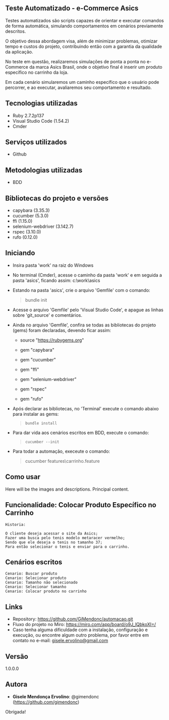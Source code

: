 ## Teste Automatizado - e-Commerce Asics
 
Testes automatizados são scripts capazes de orientar e executar comandos de forma automática, simulando comportamentos em cenários previamente descritos.

O objetivo dessa abordagem visa, além de minimizar problemas, otimizar tempo e custos do projeto, contribuindo então com a garantia da qualidade da aplicação.

No teste em questão, realizaremos simulações de ponta a ponta no e-Commerce da marca Asics Brasil, onde o objetivo final é inserir um produto específico no carrinho da loja.

Em cada cenário simularemos um caminho específico que o usuário pode percorrer, e ao executar, avaliaremos seu comportamento e resultado.

    
## Tecnologias utilizadas
 
 * Ruby 2.7.2p137
 * Visual Studio Code (1.54.2)
 * Cmder
 
## Serviços utilizados

 * Github
  
## Metodologias utilizadas
 
 * BDD
  
## Bibliotecas do projeto e versões

  * capybara (3.35.3)
  * cucumber (5.3.0)
  * ffi (1.15.0)
  * selenium-webdriver (3.142.7)
  * rspec (3.10.0)
  * rufo (0.12.0)
  
## Iniciando
 
  * Insira pasta 'work' na raiz do Windows
  * No terminal (Cmder), acesse o caminho da pasta 'work' e em seguida a pasta 'asics', ficando assim: c:\work\asics
  * Estando na pasta 'asics', crie o arquivo 'Gemfile' com o comando:

    >    bundle init

  * Acesse o arquivo 'Gemfile' pelo 'Visual Studio Code', e apague as linhas sobre 'git_source' e comentários.
  * Ainda no arquivo 'Gemfile', confira se todas as bibliotecas do projeto (gems) foram declaradas, devendo ficar assim:
  
    * source "https://rubygems.org"
    
    * gem "capybara"
    * gem "cucumber"
    * gem "ffi"
    * gem "selenium-webdriver"
    * gem "rspec"
    * gem "rufo"
      
  * Após declarar as bibliotecas, no 'Terminal' execute o comando abaixo para instalar as gems:

    >     bundle install
    
  * Para dar vida aos cenários escritos em BDD, execute o comando:

    >     cucumber --init
     
     
  * Para todar a automação, execeute o comando:
  
    >    cucumber features\carrinho.feature

 
## Como usar
 
Here will be the images and descriptions. Principal content.
 
 
## Funcionalidade: Colocar Produto Específico no Carrinho
  
    Historia:
    
    O cliente deseja acessar o site da Asics;
    Fazer uma busca pelo tenis modelo metaracer vermelho;
    Sendo que ele deseja o tenis no tamanho 37;
    Para então selecionar o tenis e enviar para o carrinho.

## Cenários escritos

    Cenario: Buscar produto
    Cenario: Selecionar produto
    Cenario: Tamanho não selecionado
    Cenario: Selecionar tamanho
    Cenario: Colocar produto no carrinho
 
## Links
 
  - Repository: https://github.com/GiMendonc/automacao.git
  - Fluxo do projeto no Miro: https://miro.com/app/board/o9J_lQbkoXI=/
  - Caso tenha alguma dificuldade com a instalação, configuração e execução, ou encontre algum outro problema, por favor entre em contato no e-mail: gisele.ervolino@gmail.com
    
 
## Versão
 
1.0.0.0
 
 
## Autora
 
* **Gisele Mendonça Ervolino**: @gimendonc (https://github.com/gimendonc)
 
Obrigada!
